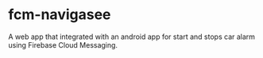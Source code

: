 # fcm-navigasee
A web app that integrated with an android app for start and stops car alarm using Firebase Cloud Messaging.
